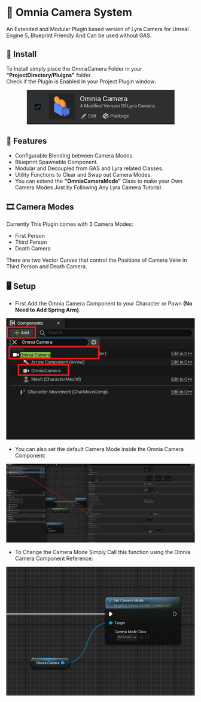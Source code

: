 ﻿﻿
# 🎥 Omnia Camera System

An Extended and Modular Plugin based version of Lyra Camera for Unreal Engine 5, Blueprint Friendly And Can be used without GAS.  

## 💾 Install

To Install simply place the OmniaCamera Folder in your **"ProjectDirectory/Pluigns"** folder.  
Check if the Plugin is Enabled In your Project Plugin window:  
<p align="center">
  <img src="Docs/PluginsWindow.png"/>
</p>
  

## 🧩 Features

- Configurable Blending between Camera Modes.  
- Blueprint Spawnable Component.  
- Modular and Decoupled from GAS and Lyra related Classes.  
- Utility Functions to Clear and Swap out Camera Modes.  
- You can extend the **"OmniaCameraMode"** Class to make your Own Camera Modes Just by Following Any Lyra Camera Tutorial.  

## 🎞️ Camera Modes

Currently This Plugin comes with 3 Camera Modes:  
- First Person  
- Third Person  
- Death Camera  

There are two Vector Curves that control the Positions of Camera Veiw in Third Person and Death Camera.  

## 🖥️ Setup

- First Add the Omnia Camera Component to your Character or Pawn **(No Need to Add Spring Arm)**.  
<p align="center">
  <img src="Docs/OmniaCameraComp.png"/>
</p>  

- You can also set the default Camera Mode inside the Omnia Camera Component:  
<p align="center">
  <img src="Docs/DefaultCamera.png"/>
</p>  

- To Change the Camera Mode Simply Call this function using the Omnia Camera Component Reference:  
<p align="center">
  <img src="Docs/SetCameraMode.png"/>
</p>  
